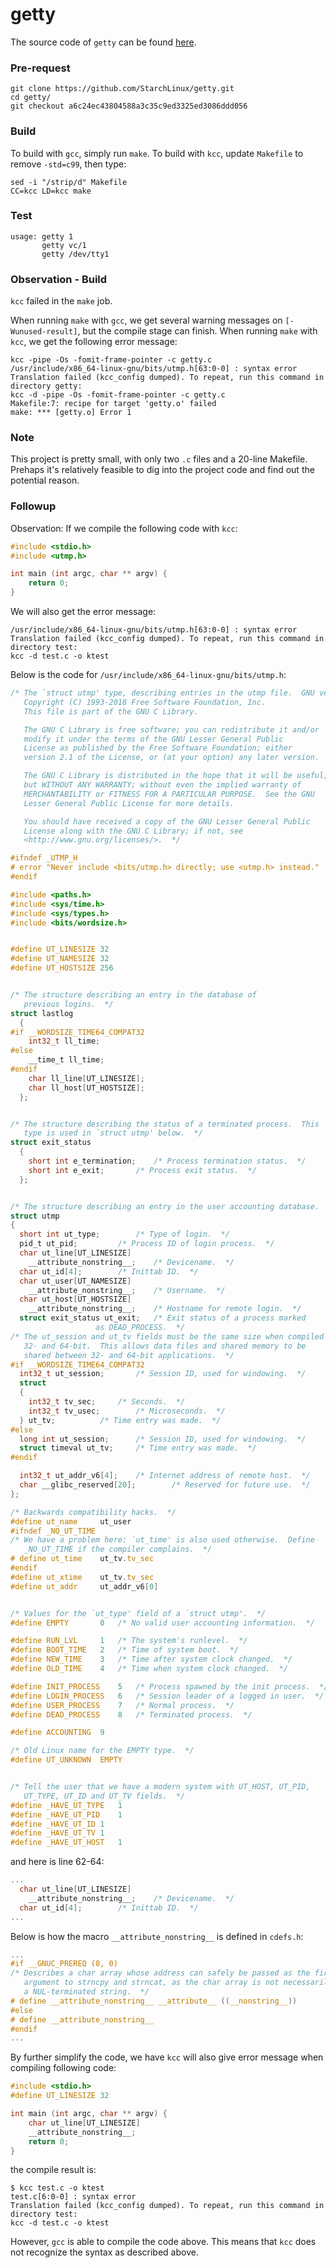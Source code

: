 # getty

The source code of `getty` can be found [here](https://github.com/StarchLinux/getty).

### Pre-request
```
git clone https://github.com/StarchLinux/getty.git
cd getty/
git checkout a6c24ec43804588a3c35c9ed3325ed3086ddd056
```

### Build
To build with `gcc`, simply run `make`. To build with `kcc`, update `Makefile` to remove `-std=c99`, then type:
```
sed -i "/strip/d" Makefile
CC=kcc LD=kcc make
```

### Test
```
usage: getty 1
       getty vc/1
       getty /dev/tty1
```


### Observation - Build

`kcc` failed in the `make` job.

When running `make` with `gcc`, we get several warning messages on `[-Wunused-result]`, but the compile stage can finish.
When running `make` with `kcc`, we get the following error message:

```
kcc -pipe -Os -fomit-frame-pointer -c getty.c
/usr/include/x86_64-linux-gnu/bits/utmp.h[63:0-0] : syntax error
Translation failed (kcc_config dumped). To repeat, run this command in directory getty:
kcc -d -pipe -Os -fomit-frame-pointer -c getty.c
Makefile:7: recipe for target 'getty.o' failed
make: *** [getty.o] Error 1
```

### Note

This project is pretty small, with only two `.c` files and a 20-line Makefile. Prehaps it's relatively feasible to dig into the project code and find out the potential reason.

### Followup

Observation: If we compile the following code with `kcc`:
```c
#include <stdio.h>
#include <utmp.h>

int main (int argc, char ** argv) {
    return 0;
}
```

We will also get the error message:
```
/usr/include/x86_64-linux-gnu/bits/utmp.h[63:0-0] : syntax error
Translation failed (kcc_config dumped). To repeat, run this command in directory test:
kcc -d test.c -o ktest
```

Below is the code for `/usr/include/x86_64-linux-gnu/bits/utmp.h`:
```c
/* The `struct utmp' type, describing entries in the utmp file.  GNU version.
   Copyright (C) 1993-2018 Free Software Foundation, Inc.
   This file is part of the GNU C Library.

   The GNU C Library is free software; you can redistribute it and/or
   modify it under the terms of the GNU Lesser General Public
   License as published by the Free Software Foundation; either
   version 2.1 of the License, or (at your option) any later version.

   The GNU C Library is distributed in the hope that it will be useful,
   but WITHOUT ANY WARRANTY; without even the implied warranty of
   MERCHANTABILITY or FITNESS FOR A PARTICULAR PURPOSE.  See the GNU
   Lesser General Public License for more details.

   You should have received a copy of the GNU Lesser General Public
   License along with the GNU C Library; if not, see
   <http://www.gnu.org/licenses/>.  */

#ifndef _UTMP_H
# error "Never include <bits/utmp.h> directly; use <utmp.h> instead."
#endif

#include <paths.h>
#include <sys/time.h>
#include <sys/types.h>
#include <bits/wordsize.h>


#define UT_LINESIZE	32
#define UT_NAMESIZE	32
#define UT_HOSTSIZE	256


/* The structure describing an entry in the database of
   previous logins.  */
struct lastlog
  {
#if __WORDSIZE_TIME64_COMPAT32
    int32_t ll_time;
#else
    __time_t ll_time;
#endif
    char ll_line[UT_LINESIZE];
    char ll_host[UT_HOSTSIZE];
  };


/* The structure describing the status of a terminated process.  This
   type is used in `struct utmp' below.  */
struct exit_status
  {
    short int e_termination;	/* Process termination status.  */
    short int e_exit;		/* Process exit status.  */
  };


/* The structure describing an entry in the user accounting database.  */
struct utmp
{
  short int ut_type;		/* Type of login.  */
  pid_t ut_pid;			/* Process ID of login process.  */
  char ut_line[UT_LINESIZE]
    __attribute_nonstring__;	/* Devicename.  */
  char ut_id[4];		/* Inittab ID.  */
  char ut_user[UT_NAMESIZE]
    __attribute_nonstring__;	/* Username.  */
  char ut_host[UT_HOSTSIZE]
    __attribute_nonstring__;	/* Hostname for remote login.  */
  struct exit_status ut_exit;	/* Exit status of a process marked
				   as DEAD_PROCESS.  */
/* The ut_session and ut_tv fields must be the same size when compiled
   32- and 64-bit.  This allows data files and shared memory to be
   shared between 32- and 64-bit applications.  */
#if __WORDSIZE_TIME64_COMPAT32
  int32_t ut_session;		/* Session ID, used for windowing.  */
  struct
  {
    int32_t tv_sec;		/* Seconds.  */
    int32_t tv_usec;		/* Microseconds.  */
  } ut_tv;			/* Time entry was made.  */
#else
  long int ut_session;		/* Session ID, used for windowing.  */
  struct timeval ut_tv;		/* Time entry was made.  */
#endif

  int32_t ut_addr_v6[4];	/* Internet address of remote host.  */
  char __glibc_reserved[20];		/* Reserved for future use.  */
};

/* Backwards compatibility hacks.  */
#define ut_name		ut_user
#ifndef _NO_UT_TIME
/* We have a problem here: `ut_time' is also used otherwise.  Define
   _NO_UT_TIME if the compiler complains.  */
# define ut_time	ut_tv.tv_sec
#endif
#define ut_xtime	ut_tv.tv_sec
#define ut_addr		ut_addr_v6[0]


/* Values for the `ut_type' field of a `struct utmp'.  */
#define EMPTY		0	/* No valid user accounting information.  */

#define RUN_LVL		1	/* The system's runlevel.  */
#define BOOT_TIME	2	/* Time of system boot.  */
#define NEW_TIME	3	/* Time after system clock changed.  */
#define OLD_TIME	4	/* Time when system clock changed.  */

#define INIT_PROCESS	5	/* Process spawned by the init process.  */
#define LOGIN_PROCESS	6	/* Session leader of a logged in user.  */
#define USER_PROCESS	7	/* Normal process.  */
#define DEAD_PROCESS	8	/* Terminated process.  */

#define ACCOUNTING	9

/* Old Linux name for the EMPTY type.  */
#define UT_UNKNOWN	EMPTY


/* Tell the user that we have a modern system with UT_HOST, UT_PID,
   UT_TYPE, UT_ID and UT_TV fields.  */
#define _HAVE_UT_TYPE	1
#define _HAVE_UT_PID	1
#define _HAVE_UT_ID	1
#define _HAVE_UT_TV	1
#define _HAVE_UT_HOST	1
```
and here is line 62-64:
```c
...
  char ut_line[UT_LINESIZE]
    __attribute_nonstring__;	/* Devicename.  */
  char ut_id[4];		/* Inittab ID.  */
...
```
Below is how the macro `__attribute_nonstring__` is defined in `cdefs.h`:
```c
...
#if __GNUC_PREREQ (8, 0)
/* Describes a char array whose address can safely be passed as the first
   argument to strncpy and strncat, as the char array is not necessarily
   a NUL-terminated string.  */
# define __attribute_nonstring__ __attribute__ ((__nonstring__))
#else
# define __attribute_nonstring__
#endif
...
```
By further simplify the code, we have `kcc` will also give error message when compiling following code:
```c
#include <stdio.h>
#define UT_LINESIZE	32

int main (int argc, char ** argv) {
    char ut_line[UT_LINESIZE]
    __attribute_nonstring__;
    return 0;
}
```
the compile result is:
```
$ kcc test.c -o ktest
test.c[6:0-0] : syntax error
Translation failed (kcc_config dumped). To repeat, run this command in directory test:
kcc -d test.c -o ktest
```
However, `gcc` is able to compile the code above. This means that `kcc` does not recognize the syntax as described above.
